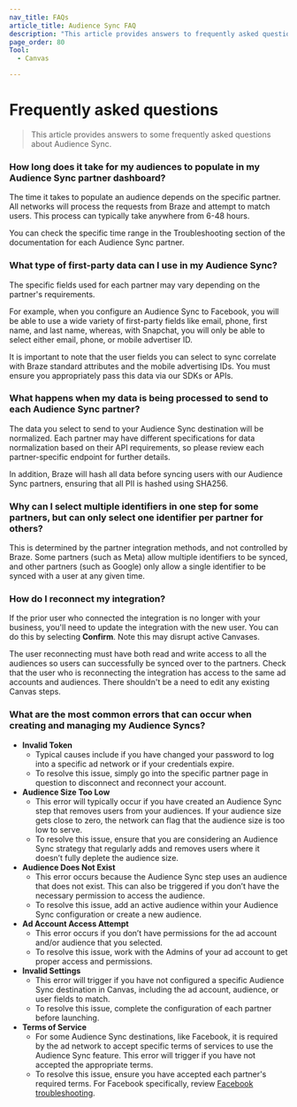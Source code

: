 ```yaml
---
nav_title: FAQs
article_title: Audience Sync FAQ
description: "This article provides answers to frequently asked questions about Audience Sync."
page_order: 80
Tool:
  - Canvas

---
```


# Frequently asked questions

> This article provides answers to some frequently asked questions about Audience Sync.

### How long does it take for my audiences to populate in my Audience Sync partner dashboard?

The time it takes to populate an audience depends on the specific partner. All networks will process the requests from Braze and attempt to match users. This process can typically take anywhere from 6-48 hours.

You can check the specific time range in the Troubleshooting section of the documentation for each Audience Sync partner.

### What type of first-party data can I use in my Audience Sync?

The specific fields used for each partner may vary depending on the partner's requirements. 

For example, when you configure an Audience Sync to Facebook, you will be able to use a wide variety of first-party fields like email, phone, first name, and last name, whereas, with Snapchat, you will only be able to select either email, phone, or mobile advertiser ID. 

It is important to note that the user fields you can select to sync correlate with Braze standard attributes and the mobile advertising IDs. You must ensure you appropriately pass this data via our SDKs or APIs. 

### What happens when my data is being processed to send to each Audience Sync partner?

The data you select to send to your Audience Sync destination will be normalized. Each partner may have different specifications for data normalization based on their API requirements, so please review each partner-specific endpoint for further details.

In addition, Braze will hash all data before syncing users with our Audience Sync partners, ensuring that all PII is hashed using SHA256.

### Why can I select multiple identifiers in one step for some partners, but can only select one identifier per partner for others?

This is determined by the partner integration methods, and not controlled by Braze. Some partners (such as Meta) allow multiple identifiers to be synced, and other partners (such as Google) only allow a single identifier to be synced with a user at any given time.

### How do I reconnect my integration?

If the prior user who connected the integration is no longer with your business, you'll need to update the integration with the new user. You can do this by selecting **Confirm**. Note this may disrupt active Canvases.

The user reconnecting must have both read and write access to all the audiences so users can successfully be synced over to the partners. Check that the user who is reconnecting the integration has access to the same ad accounts and audiences. There shouldn't be a need to edit any existing Canvas steps. 

### What are the most common errors that can occur when creating and managing my Audience Syncs?

- **Invalid Token**<br>
  - Typical causes include if you have changed your password to log into a specific ad network or if your credentials expire.
  - To resolve this issue, simply go into the specific partner page in question to disconnect and reconnect your account.
- **Audience Size Too Low**<br>
  - This error will typically occur if you have created an Audience Sync step that removes users from your audiences. If your audience size gets close to zero, the network can flag that the audience size is too low to serve. 
  - To resolve this issue, ensure that you are considering an Audience Sync strategy that regularly adds and removes users where it doesn’t fully deplete the audience size.
- **Audience Does Not Exist**<br>
  - This error occurs because the Audience Sync step uses an audience that does not exist. This can also be triggered if you don’t have the necessary permission to access the audience. 
  - To resolve this issue, add an active audience within your Audience Sync configuration or create a new audience.
- **Ad Account Access Attempt**<br>
  - This error occurs if you don’t have permissions for the ad account and/or audience that you selected.
  - To resolve this issue, work with the Admins of your ad account to get proper access and permissions. 
- **Invalid Settings**<br>
  - This error will trigger if you have not configured a specific Audience Sync destination in Canvas, including the ad account, audience, or user fields to match. 
  - To resolve this issue, complete the configuration of each partner before launching.
- **Terms of Service**<br>
  - For some Audience Sync destinations, like Facebook, it is required by the ad network to accept specific terms of services to use the Audience Sync feature. This error will trigger if you have not accepted the appropriate terms. 
  - To resolve this issue, ensure you have accepted each partner's required terms. For Facebook specifically, review [Facebook troubleshooting](https://www.braze.com/docs/partners/canvas_steps/facebook_audience_sync/#troubleshooting). 
